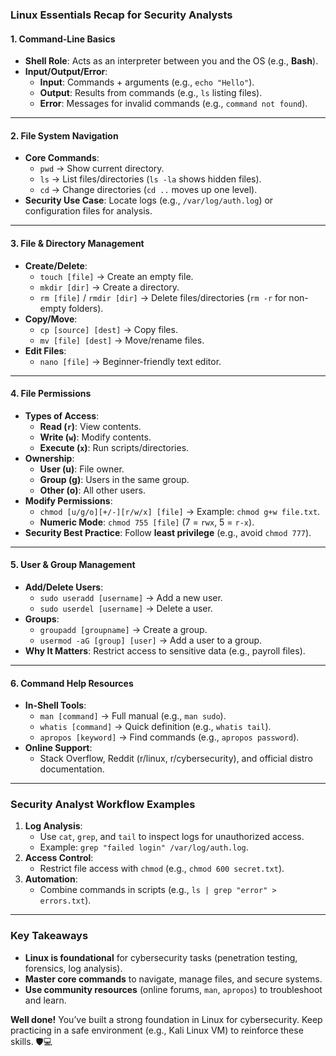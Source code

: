 ### **Linux Essentials Recap for Security Analysts**  

#### **1. Command-Line Basics**  
- **Shell Role**: Acts as an interpreter between you and the OS (e.g., **Bash**).  
- **Input/Output/Error**:  
  - **Input**: Commands + arguments (e.g., `echo "Hello"`).  
  - **Output**: Results from commands (e.g., `ls` listing files).  
  - **Error**: Messages for invalid commands (e.g., `command not found`).  

---

#### **2. File System Navigation**  
- **Core Commands**:  
  - `pwd` → Show current directory.  
  - `ls` → List files/directories (`ls -la` shows hidden files).  
  - `cd` → Change directories (`cd ..` moves up one level).  
- **Security Use Case**: Locate logs (e.g., `/var/log/auth.log`) or configuration files for analysis.  

---

#### **3. File & Directory Management**  
- **Create/Delete**:  
  - `touch [file]` → Create an empty file.  
  - `mkdir [dir]` → Create a directory.  
  - `rm [file]` / `rmdir [dir]` → Delete files/directories (`rm -r` for non-empty folders).  
- **Copy/Move**:  
  - `cp [source] [dest]` → Copy files.  
  - `mv [file] [dest]` → Move/rename files.  
- **Edit Files**:  
  - `nano [file]` → Beginner-friendly text editor.  

---

#### **4. File Permissions**  
- **Types of Access**:  
  - **Read (`r`)**: View contents.  
  - **Write (`w`)**: Modify contents.  
  - **Execute (`x`)**: Run scripts/directories.  
- **Ownership**:  
  - **User (u)**: File owner.  
  - **Group (g)**: Users in the same group.  
  - **Other (o)**: All other users.  
- **Modify Permissions**:  
  - `chmod [u/g/o][+/-][r/w/x] [file]` → Example: `chmod g+w file.txt`.  
  - **Numeric Mode**: `chmod 755 [file]` (7 = `rwx`, 5 = `r-x`).  
- **Security Best Practice**: Follow **least privilege** (e.g., avoid `chmod 777`).  

---

#### **5. User & Group Management**  
- **Add/Delete Users**:  
  - `sudo useradd [username]` → Add a new user.  
  - `sudo userdel [username]` → Delete a user.  
- **Groups**:  
  - `groupadd [groupname]` → Create a group.  
  - `usermod -aG [group] [user]` → Add a user to a group.  
- **Why It Matters**: Restrict access to sensitive data (e.g., payroll files).  

---

#### **6. Command Help Resources**  
- **In-Shell Tools**:  
  - `man [command]` → Full manual (e.g., `man sudo`).  
  - `whatis [command]` → Quick definition (e.g., `whatis tail`).  
  - `apropos [keyword]` → Find commands (e.g., `apropos password`).  
- **Online Support**:  
  - Stack Overflow, Reddit (r/linux, r/cybersecurity), and official distro documentation.  

---

### **Security Analyst Workflow Examples**  
1. **Log Analysis**:  
   - Use `cat`, `grep`, and `tail` to inspect logs for unauthorized access.  
   - Example: `grep "failed login" /var/log/auth.log`.  
2. **Access Control**:  
   - Restrict file access with `chmod` (e.g., `chmod 600 secret.txt`).  
3. **Automation**:  
   - Combine commands in scripts (e.g., `ls | grep "error" > errors.txt`).  

---

### **Key Takeaways**  
- **Linux is foundational** for cybersecurity tasks (penetration testing, forensics, log analysis).  
- **Master core commands** to navigate, manage files, and secure systems.  
- **Use community resources** (online forums, `man`, `apropos`) to troubleshoot and learn.  

**Well done!** You’ve built a strong foundation in Linux for cybersecurity. Keep practicing in a safe environment (e.g., Kali Linux VM) to reinforce these skills. 🛡️💻